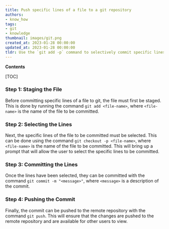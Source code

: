 ```yaml
---
title: Push specific lines of a file to a git repository
authors:
- know_how
tags:
- git
- knowledge
thumbnail: images/git.png
created_at: 2023-01-28 00:00:00
updated_at: 2023-01-28 00:00:00
tldr: Use the `git add -p` command to selectively commit specific lines of a file to git.
---
```


**Contents**

[TOC]

### Step 1: Staging the File

Before committing specific lines of a file to git, the file must first be staged. This is done by running the command `git add <file-name>`, where `<file-name>` is the name of the file to be committed.

### Step 2: Selecting the Lines

Next, the specific lines of the file to be committed must be selected. This can be done using the command `git checkout -p <file-name>`, where `<file-name>` is the name of the file to be committed. This will bring up a prompt that will allow the user to select the specific lines to be committed.

### Step 3: Committing the Lines

Once the lines have been selected, they can be committed with the command `git commit -m "<message>"`, where `<message>` is a description of the commit.

### Step 4: Pushing the Commit

Finally, the commit can be pushed to the remote repository with the command `git push`. This will ensure that the changes are pushed to the remote repository and are available for other users to view.
